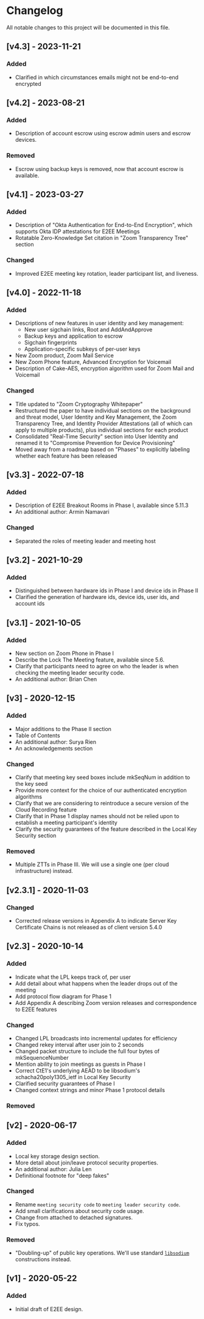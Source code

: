 # Changelog
All notable changes to this project will be documented in this file.


## [v4.3] - 2023-11-21
### Added
- Clarified in which circumstances emails might not be end-to-end encrypted

## [v4.2] - 2023-08-21
### Added
- Description of account escrow using escrow admin users and escrow devices.
### Removed
- Escrow using backup keys is removed, now that account escrow is available.

## [v4.1] - 2023-03-27
### Added
- Description of "Okta Authentication for End-to-End Encryption", which supports Okta IDP attestations for E2EE Meetings 
- Rotatable Zero-Knowledge Set citation in "Zoom Transparency Tree" section
### Changed
- Improved E2EE meeting key rotation, leader participant list, and liveness.

## [v4.0] - 2022-11-18
### Added
- Descriptions of new features in user identity and key management:
  - New user sigchain links, Root and AddAndApprove
  - Backup keys and application to escrow
  - Sigchain fingerprints
  - Application-specific subkeys of per-user keys
- New Zoom product, Zoom Mail Service
- New Zoom Phone feature, Advanced Encryption for Voicemail
- Description of Cake-AES, encryption algorithm used for Zoom Mail and Voicemail

### Changed
- Title updated to "Zoom Cryptography Whitepaper"
- Restructured the paper to have individual sections on the background and threat model, User
  Identity and Key Management, the Zoom Transparency Tree, and Identity Provider Attestations (all
  of which can apply to multiple products), plus individual sections for each product
- Consolidated "Real-Time Security" section into User Identity and renamed it to "Compromise
  Prevention for Device Provisioning"
- Moved away from a roadmap based on "Phases" to explicitly labeling whether each feature has been
  released

## [v3.3] - 2022-07-18
### Added
- Description of E2EE Breakout Rooms in Phase I, available since 5.11.3
- An additional author: Armin Namavari
### Changed
- Separated the roles of meeting leader and meeting host

## [v3.2] - 2021-10-29
### Added
- Distinguished between hardware ids in Phase I and device ids in Phase II
- Clarified the generation of hardware ids, device ids, user ids, and account ids

## [v3.1] - 2021-10-05
### Added
- New section on Zoom Phone in Phase I
- Describe the Lock The Meeting feature, available since 5.6.
- Clarify that participants need to agree on who the leader is when checking the meeting leader
  security code.
- An additional author: Brian Chen

## [v3] - 2020-12-15
### Added
- Major additions to the Phase II section
- Table of Contents
- An additional author: Surya Rien
- An acknowledgements section
### Changed
- Clarify that meeting key seed boxes include mkSeqNum in addition to the key seed
- Provide more context for the choice of our authenticated encryption algorithms
- Clarify that we are considering to reintroduce a secure version of the Cloud Recording feature
- Clarify that in Phase 1 display names should not be relied upon to establish a meeting
  participant's identity
- Clarify the security guarantees of the feature described in the Local Key Security section
### Removed
- Multiple ZTTs in Phase III. We will use a single one (per cloud infrastructure) instead.

## [v2.3.1] - 2020-11-03
### Changed
- Corrected release versions in Appendix A to indicate Server Key Certificate Chains is not released
  as of client version 5.4.0

## [v2.3] - 2020-10-14
### Added
- Indicate what the LPL keeps track of, per user
- Add detail about what happens when the leader drops out of the meeting
- Add protocol flow diagram for Phase 1
- Add Appendix A describing Zoom version releases and correspondence to E2EE features

### Changed
- Changed LPL broadcasts into incremental updates for efficiency
- Changed rekey interval after user join to 2 seconds
- Changed packet structure to include the full four bytes of mkSequenceNumber
- Mention ability to join meetings as guests in Phase I
- Correct CtE1's underlying AEAD to be libsodium's xchacha20poly1305_ietf in Local Key Security
- Clarified security guarantees of Phase I
- Changed context strings and minor Phase 1 protocol details

### Removed

## [v2] - 2020-06-17
### Added
- Local key storage design section.
- More detail about join/leave protocol security properties.
- An additional author: Julia Len
- Definitional footnote for "deep fakes"

### Changed
- Rename `meeting security code` to `meeting leader security code`.
- Add small clarifications about security code usage.
- Change from attached to detached signatures.
- Fix typos.

### Removed
- "Doubling-up" of public key operations. We'll use standard
  [`libsodium`](https://github.com/jedisct1/libsodium) constructions instead.

## [v1] - 2020-05-22
### Added
- Initial draft of E2EE design.
